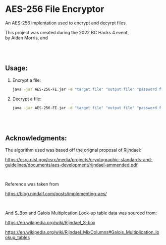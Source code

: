 # AES-256 File Encryptor

An AES-256 implentation used to encrypt and decyrpt files.

This project was created during the 2022 BC Hacks 4 event, <br>by Aidan Morris, and 

<br>
<br>

## Usage:

1. Encrypt a file:
    ```sh
    java -jar AES-256-FE.jar -e "target file" "output file" "password file.key"
    ```

2. Decrypt a file:
    ```sh
    java -jar AES-256-FE.jar -d "target file" "output file" "password file.key"
    ```

<br>
<br>

## Acknowledgments:

The algorithm used was based off the orignal proposal of Rijndael:

https://csrc.nist.gov/csrc/media/projects/cryptographic-standards-and-guidelines/documents/aes-development/rijndael-ammended.pdf

<br>

Reference was taken from

https://blog.nindalf.com/posts/implementing-aes/

<br>

And S_Box and Galois Multiplcation Look-up table data was sourced from:

https://en.wikipedia.org/wiki/Rijndael_S-box

https://en.wikipedia.org/wiki/Rijndael_MixColumns#Galois_Multiplication_lookup_tables 
